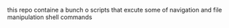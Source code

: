 this repo containe a bunch o scripts that excute some of navigation and file manipulation shell commands